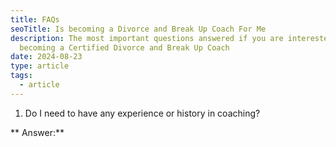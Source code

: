 ```yaml
---
title: FAQs
seoTitle: Is becoming a Divorce and Break Up Coach For Me
description: The most important questions answered if you are interested in
  becoming a Certified Divorce and Break Up Coach
date: 2024-08-23
type: article
tags:
  - article
---
```

1. Do I need to have any experience or history in coaching?

 **   Answer:**
